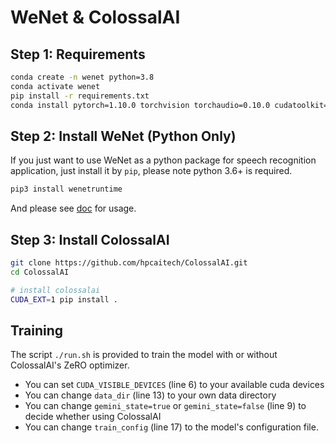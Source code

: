 # WeNet & ColossalAI

## Step 1: Requirements

``` sh
conda create -n wenet python=3.8
conda activate wenet
pip install -r requirements.txt
conda install pytorch=1.10.0 torchvision torchaudio=0.10.0 cudatoolkit=11.1 -c pytorch -c conda-forge
```

## Step 2: Install WeNet (Python Only)

If you just want to use WeNet as a python package for speech recognition application,
just install it by `pip`, please note python 3.6+ is required.
``` sh
pip3 install wenetruntime
```

And please see [doc](runtime/binding/python/README.md) for usage.

## Step 3: Install ColossalAI

``` sh
git clone https://github.com/hpcaitech/ColossalAI.git
cd ColossalAI

# install colossalai
CUDA_EXT=1 pip install .
```

## Training

The script `./run.sh` is provided to train the model with or without ColossalAI's ZeRO optimizer.

- You can set `CUDA_VISIBLE_DEVICES` (line 6) to your available cuda devices
- You can change `data_dir` (line 13) to your own data directory
- You can change `gemini_state=true` or `gemini_state=false` (line 9) to decide whether using ColossalAI
- You can change `train_config` (line 17) to the model's configuration file.

